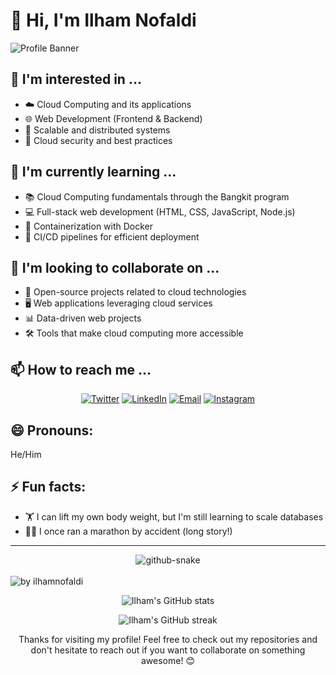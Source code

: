# 👋 Hi, I'm Ilham Nofaldi

![Profile Banner](https://media.licdn.com/dms/image/v2/D5616AQFEeIJDLf4WpA/profile-displaybackgroundimage-shrink_350_1400/profile-displaybackgroundimage-shrink_350_1400/0/1727808978893?e=1736985600&v=beta&t=Uy95FN1sQ5oer-bbm6A1ag987AOcke1TnNaRDgZ_UfM)

## 👀 I'm interested in ...
- ☁️ Cloud Computing and its applications
- 🌐 Web Development (Frontend & Backend)
- 🚀 Scalable and distributed systems
- 🔐 Cloud security and best practices

## 🌱 I'm currently learning ...
- 📚 Cloud Computing fundamentals through the Bangkit program
- 💻 Full-stack web development (HTML, CSS, JavaScript, Node.js)
- 🐳 Containerization with Docker
- 🔧 CI/CD pipelines for efficient deployment

## 💞️ I'm looking to collaborate on ...
- 🌟 Open-source projects related to cloud technologies
- 🖥️ Web applications leveraging cloud services
- 📊 Data-driven web projects
- 🛠️ Tools that make cloud computing more accessible

## 📫 How to reach me ...
<p align="center">
  <a href="https://twitter.com/ilhamnofaldi"><img src="https://img.shields.io/badge/Twitter-1DA1F2?style=for-the-badge&logo=twitter&logoColor=white" alt="Twitter"></a>
  <a href="https://www.linkedin.com/in/ilhamnofaldi/"><img src="https://img.shields.io/badge/LinkedIn-0077B5?style=for-the-badge&logo=linkedin&logoColor=white" alt="LinkedIn"></a>
  <a href="mailto:ilhamnofaldi@gmail.com"><img src="https://img.shields.io/badge/Email-D14836?style=for-the-badge&logo=gmail&logoColor=white" alt="Email"></a>
  <a href="https://www.instagram.com/ilhamnofaldi/"><img src="https://img.shields.io/badge/instagram-D14836?style=for-the-badge&logo=instagram&logoColor=white" alt="Instagram"></a>
</p>

## 😄 Pronouns:
He/Him

## ⚡ Fun facts:
- 🏋️ I can lift my own body weight, but I'm still learning to scale databases
- 🏃‍♂️ I once ran a marathon by accident (long story!)

---

<div align="center">
  <picture>
    <source media="(prefers-color-scheme: dark)" srcset="https://github.com/fatkhurrhn/fatkhurrhn/blob/main/github-contribution-grid-snake-dark.svg" />
    <source media="(prefers-color-scheme: light), (prefers-color-scheme: no-preference)" srcset="https://github.com/fatkhurrhn/fatkhurrhn/blob/main/github-contribution-grid-snake.svg" />
    <img src="https://github.com/fatkhurrhn/fatkhurrhn/blob/main/github-contribution-grid-snake.svg" alt="github-snake" />
  </picture>
<!-- <h4> _generated with [Platane/snk](https://platane.me/snk/)_</h4> -->
</div>
<br>
<div align="left">

  <img src="https://github-readme-activity-graph.vercel.app/graph?username=ilhamnof&theme=github-compact&radius=16" height="auto" alt="by ilhamnofaldi"/>

<p align="center">
  <img src="https://github-readme-stats.vercel.app/api?username=ilhamnof&show_icons=true&theme=radical" alt="Ilham's GitHub stats">
</p>

<p align="center">
  <img src="https://github-readme-streak-stats.herokuapp.com/?user=ilhamnof&theme=dark" alt="Ilham's GitHub streak">
</p>

<p align="center">
  Thanks for visiting my profile! Feel free to check out my repositories and don't hesitate to reach out if you want to collaborate on something awesome! 😊
</p>
